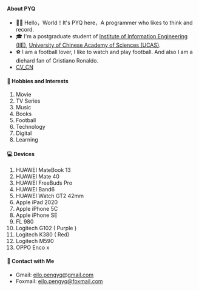 #### **About PYQ**

- 👋🏼 Hello，World！It's PYQ here，A programmer who likes to think and record.
- 🎓 I'm a postgraduate student of [Institute of Information Engineering (IIE)](http://www.iie.ac.cn/), [University of Chinese Academy of Sciences (UCAS)](https://www.ucas.ac.cn/ ).
- ⚽ I am a football lover, I like to watch and play football. And also I am a diehard fan of Cristiano Ronaldo.
- [CV_CN](https://github.com/peng-yq/peng-yq.github.io/raw/main/pdf/CV_CN.pdf)

#### **🚀 Hobbies and Interests**

1. Movie
2. TV Series
3. Music
4. Books
5. Football
6. Technology
7. Digital
8. Learning

#### **💻 Devices**

1. HUAWEI  MateBook 13
2. HUAWEI  Mate 40
3. HUAWEI  FreeBuds Pro
4. HUAWEI  Band6
5. HUAWEI  Watch GT2 42mm
6. Apple  iPad 2020
7. Apple iPhone 5C
8. Apple iPhone SE
9. FL  980
10. Logitech  G102 ( Purple )
11. Logitech  K380 ( Red)
12. Logitech  M590
13. OPPO Enco x

#### **💌 Contact with Me**

- Gmail: [eilo.pengyq@gmail.com](mailto:eilo.pengyq@gmail.com)
- Foxmail: [eilo.pengyq@foxmail.com](mailto:eilo.pengyq@foxmail.com)
